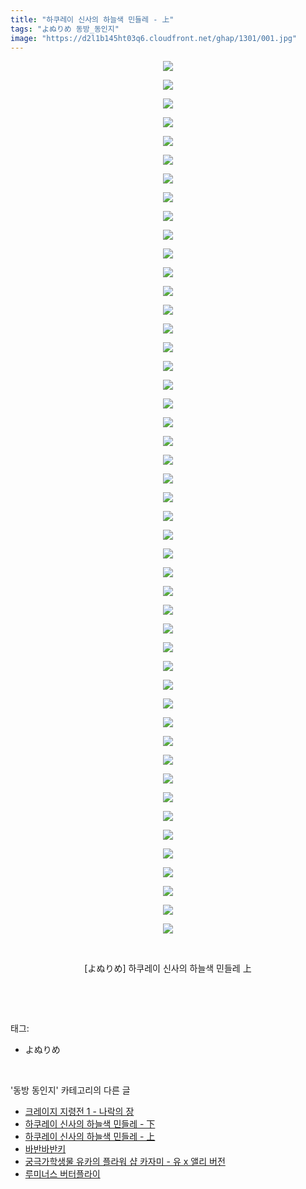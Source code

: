 ```yaml
---
title: "하쿠레이 신사의 하늘색 민들레 - 上"
tags: "よぬりめ 동방_동인지"
image: "https://d2l1b145ht03q6.cloudfront.net/ghap/1301/001.jpg"
---
```

<div class="article">
<p style="text-align: center; clear: none; float: none;"><img src="{{ site.imgserver1 }}/ghap/1301/001.jpg"/></p>
<p style="text-align: center; clear: none; float: none;"><img src="{{ site.imgserver1 }}/ghap/1301/002.jpg"/></p>
<p style="text-align: center; clear: none; float: none;"><img src="{{ site.imgserver1 }}/ghap/1301/003.jpg"/></p>
<p style="text-align: center; clear: none; float: none;"><img src="{{ site.imgserver1 }}/ghap/1301/004.jpg"/></p>
<p style="text-align: center; clear: none; float: none;"><img src="{{ site.imgserver1 }}/ghap/1301/005.jpg"/></p>
<p style="text-align: center; clear: none; float: none;"><img src="{{ site.imgserver1 }}/ghap/1301/006.jpg"/></p>
<p style="text-align: center; clear: none; float: none;"><img src="{{ site.imgserver1 }}/ghap/1301/007.jpg"/></p>
<p style="text-align: center; clear: none; float: none;"><img src="{{ site.imgserver1 }}/ghap/1301/008.jpg"/></p>
<p style="text-align: center; clear: none; float: none;"><img src="{{ site.imgserver1 }}/ghap/1301/009.jpg"/></p>
<p style="text-align: center; clear: none; float: none;"><img src="{{ site.imgserver1 }}/ghap/1301/010.jpg"/></p>
<p style="text-align: center; clear: none; float: none;"><img src="{{ site.imgserver1 }}/ghap/1301/011.jpg"/></p>
<p style="text-align: center; clear: none; float: none;"><img src="{{ site.imgserver1 }}/ghap/1301/012.jpg"/></p>
<p style="text-align: center; clear: none; float: none;"><img src="{{ site.imgserver1 }}/ghap/1301/013.jpg"/></p>
<p style="text-align: center; clear: none; float: none;"><img src="{{ site.imgserver1 }}/ghap/1301/014.jpg"/></p>
<p style="text-align: center; clear: none; float: none;"><img src="{{ site.imgserver1 }}/ghap/1301/015.jpg"/></p>
<p style="text-align: center; clear: none; float: none;"><img src="{{ site.imgserver1 }}/ghap/1301/016.jpg"/></p>
<p style="text-align: center; clear: none; float: none;"><img src="{{ site.imgserver1 }}/ghap/1301/017.jpg"/></p>
<p style="text-align: center; clear: none; float: none;"><img src="{{ site.imgserver1 }}/ghap/1301/018.jpg"/></p>
<p style="text-align: center; clear: none; float: none;"><img src="{{ site.imgserver1 }}/ghap/1301/019.jpg"/></p>
<p style="text-align: center; clear: none; float: none;"><img src="{{ site.imgserver1 }}/ghap/1301/020.jpg"/></p>
<p style="text-align: center; clear: none; float: none;"><img src="{{ site.imgserver1 }}/ghap/1301/021.jpg"/></p>
<p style="text-align: center; clear: none; float: none;"><img src="{{ site.imgserver1 }}/ghap/1301/022.jpg"/></p>
<p style="text-align: center; clear: none; float: none;"><img src="{{ site.imgserver1 }}/ghap/1301/023.jpg"/></p>
<p style="text-align: center; clear: none; float: none;"><img src="{{ site.imgserver1 }}/ghap/1301/024.jpg"/></p>
<p style="text-align: center; clear: none; float: none;"><img src="{{ site.imgserver1 }}/ghap/1301/025.jpg"/></p>
<p style="text-align: center; clear: none; float: none;"><img src="{{ site.imgserver1 }}/ghap/1301/026.jpg"/></p>
<p style="text-align: center; clear: none; float: none;"><img src="{{ site.imgserver1 }}/ghap/1301/027.jpg"/></p>
<p style="text-align: center; clear: none; float: none;"><img src="{{ site.imgserver1 }}/ghap/1301/028.jpg"/></p>
<p style="text-align: center; clear: none; float: none;"><img src="{{ site.imgserver1 }}/ghap/1301/029.jpg"/></p>
<p style="text-align: center; clear: none; float: none;"><img src="{{ site.imgserver1 }}/ghap/1301/030.jpg"/></p>
<p style="text-align: center; clear: none; float: none;"><img src="{{ site.imgserver1 }}/ghap/1301/031.jpg"/></p>
<p style="text-align: center; clear: none; float: none;"><img src="{{ site.imgserver1 }}/ghap/1301/032.jpg"/></p>
<p style="text-align: center; clear: none; float: none;"><img src="{{ site.imgserver1 }}/ghap/1301/033.jpg"/></p>
<p style="text-align: center; clear: none; float: none;"><img src="{{ site.imgserver1 }}/ghap/1301/034.jpg"/></p>
<p style="text-align: center; clear: none; float: none;"><img src="{{ site.imgserver1 }}/ghap/1301/035.jpg"/></p>
<p style="text-align: center; clear: none; float: none;"><img src="{{ site.imgserver1 }}/ghap/1301/036.jpg"/></p>
<p style="text-align: center; clear: none; float: none;"><img src="{{ site.imgserver1 }}/ghap/1301/037.jpg"/></p>
<p style="text-align: center; clear: none; float: none;"><img src="{{ site.imgserver1 }}/ghap/1301/038.jpg"/></p>
<p style="text-align: center; clear: none; float: none;"><img src="{{ site.imgserver1 }}/ghap/1301/039.jpg"/></p>
<p style="text-align: center; clear: none; float: none;"><img src="{{ site.imgserver1 }}/ghap/1301/040.jpg"/></p>
<p style="text-align: center; clear: none; float: none;"><img src="{{ site.imgserver1 }}/ghap/1301/041.jpg"/></p>
<p style="text-align: center; clear: none; float: none;"><img src="{{ site.imgserver1 }}/ghap/1301/042.jpg"/></p>
<p style="text-align: center; clear: none; float: none;"><img src="{{ site.imgserver1 }}/ghap/1301/043.jpg"/></p>
<p style="text-align: center; clear: none; float: none;"><img src="{{ site.imgserver1 }}/ghap/1301/044.jpg"/></p>
<p style="text-align: center; clear: none; float: none;"><img src="{{ site.imgserver1 }}/ghap/1301/045.jpg"/></p>
<p style="text-align: center; clear: none; float: none;"><img src="{{ site.imgserver1 }}/ghap/1301/046.jpg"/></p>
<p style="text-align: center; clear: none; float: none;"><img src="{{ site.imgserver1 }}/ghap/1301/047.jpg"/></p>
<p style="text-align: center; clear: none; float: none;"><br/></p>
<p style="text-align: center; clear: none; float: none;">[よぬりめ] 하쿠레이 신사의 하늘색 민들레 上</p>
<p><br/></p>
</div><br/>
<div class="tagTrail">
<p>태그: </p>
<ul>
<li>よぬりめ</li>
</ul>
</div><br/>
<div class="another">
<p>'동방 동인지' 카테고리의 다른 글</p>
<ul>
<li><a href="/ghap_1304">크레이지 지령전 1 - 나락의 장</a></li>
<li><a href="/ghap_1302">하쿠레이 신사의 하늘색 민들레 - 下</a></li>
<li><a href="/ghap_1301">하쿠레이 신사의 하늘색 민들레 - 上</a></li>
<li><a href="/ghap_1300">바반바반키</a></li>
<li><a href="/ghap_1299">궁극가학생물 유카의 플라워 샵  카자미 - 유 x 앨리 버전</a></li>
<li><a href="/ghap_1298">루미너스 버터플라이</a></li>
</ul>
</div><br/>
<div class="cb_module cb_fluid">
<div class="cb_wrt cb_profile">
</div><!-- commentList close -->
</div><br/>
